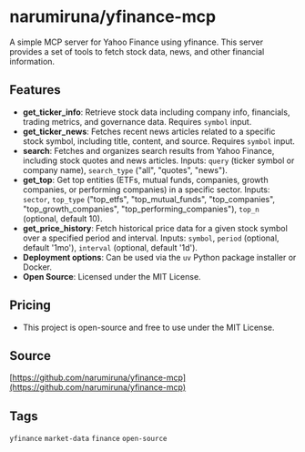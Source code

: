 # narumiruna/yfinance-mcp

A simple MCP server for Yahoo Finance using yfinance. This server provides a set of tools to fetch stock data, news, and other financial information.

## Features
- **get_ticker_info**: Retrieve stock data including company info, financials, trading metrics, and governance data. Requires `symbol` input.
- **get_ticker_news**: Fetches recent news articles related to a specific stock symbol, including title, content, and source. Requires `symbol` input.
- **search**: Fetches and organizes search results from Yahoo Finance, including stock quotes and news articles. Inputs: `query` (ticker symbol or company name), `search_type` ("all", "quotes", "news").
- **get_top**: Get top entities (ETFs, mutual funds, companies, growth companies, or performing companies) in a specific sector. Inputs: `sector`, `top_type` ("top_etfs", "top_mutual_funds", "top_companies", "top_growth_companies", "top_performing_companies"), `top_n` (optional, default 10).
- **get_price_history**: Fetch historical price data for a given stock symbol over a specified period and interval. Inputs: `symbol`, `period` (optional, default '1mo'), `interval` (optional, default '1d').
- **Deployment options**: Can be used via the `uv` Python package installer or Docker.
- **Open Source**: Licensed under the MIT License.

## Pricing
- This project is open-source and free to use under the MIT License.

## Source
[https://github.com/narumiruna/yfinance-mcp](https://github.com/narumiruna/yfinance-mcp)

## Tags
`yfinance` `market-data` `finance` `open-source`